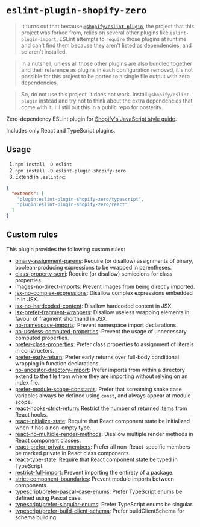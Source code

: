 # `eslint-plugin-shopify-zero`

> It turns out that because [`@shopify/eslint-plugin`](https://github.com/Shopify/web-configs/tree/5ab0fcff3d25c9f38d871b0d0104305554d86a97/packages/eslint-plugin), the project that this project was forked from, relies on several other plugins like `eslint-plugin-import`, ESLint attempts to `require` those plugins at runtime and can't find them because they aren't listed as dependencies, and so aren't installed.

> In a nutshell, unless all those other plugins are also bundled together and their reference as plugins in each configuration removed, it's not possible for this project to be ported to a single file output with zero dependencies.

> So, do not use this project, it does not work. Install `@shopify/eslint-plugin` instead and try not to think about the extra dependencies that come with it. I'll still put this in a public repo for posterity.

Zero-dependency ESLint plugin for [Shopify's JavaScript style guide](https://github.com/Shopify/javascript).

Includes only React and TypeScript plugins.

## Usage

1. `npm install -D eslint`
2. `npm install -D eslint-plugin-shopify-zero`
3. Extend in `.eslintrc`:

```json
{
  "extends": [
    "plugin:eslint-plugin-shopify-zero/typescript",
    "plugin:eslint-plugin-shopify-zero/react"
  ]
}
```

## Custom rules

This plugin provides the following custom rules:

- [binary-assignment-parens](docs/rules/binary-assignment-parens.md): Require (or disallow) assignments of binary, boolean-producing expressions to be wrapped in parentheses.
- [class-property-semi](docs/rules/class-property-semi.md): Require (or disallow) semicolons for class properties.
- [images-no-direct-imports](docs/rules/images-no-direct-imports.md): Prevent images from being directly imported.
- [jsx-no-complex-expressions](docs/rules/jsx-no-complex-expressions.md): Disallow complex expressions embedded in in JSX.
- [jsx-no-hardcoded-content](docs/rules/jsx-no-hardcoded-content.md): Disallow hardcoded content in JSX.
- [jsx-prefer-fragment-wrappers](docs/rules/jsx-prefer-fragment-wrappers.md): Disallow useless wrapping elements in favour of fragment shorthand in JSX.
- [no-namespace-imports](docs/rules/no-namespace-imports.md): Prevent namespace import declarations.
- [no-useless-computed-properties](docs/rules/no-useless-computed-properties.md): Prevent the usage of unnecessary computed properties.
- [prefer-class-properties](docs/rules/prefer-class-properties.md): Prefer class properties to assignment of literals in constructors.
- [prefer-early-return](docs/rules/prefer-early-return.md): Prefer early returns over full-body conditional wrapping in function declarations.
- [no-ancestor-directory-import](docs/rules/no-ancestor-directory-import.md): Prefer imports from within a directory extend to the file from where they are importing without relying on an index file.
- [prefer-module-scope-constants](docs/rules/prefer-module-scope-constants.md): Prefer that screaming snake case variables always be defined using `const`, and always appear at module scope.
- [react-hooks-strict-return](docs/rules/react-hooks-strict-return.md): Restrict the number of returned items from React hooks.
- [react-initialize-state](docs/rules/react-initialize-state.md): Require that React component state be initialized when it has a non-empty type.
- [react-no-multiple-render-methods](docs/rules/react-no-multiple-render-methods.md): Disallow multiple render methods in React component classes.
- [react-prefer-private-members](docs/rules/react-prefer-private-members.md): Prefer all non-React-specific members be marked private in React class components.
- [react-type-state](docs/rules/react-type-state.md): Require that React component state be typed in TypeScript.
- [restrict-full-import](docs/rules/restrict-full-import.md): Prevent importing the entirety of a package.
- [strict-component-boundaries](docs/rules/strict-component-boundaries.md): Prevent module imports between components.
- [typescript/prefer-pascal-case-enums](docs/rules/typescript/prefer-pascal-case-enums.md): Prefer TypeScript enums be defined using Pascal case.
- [typescript/prefer-singular-enums](docs/rules/typescript/prefer-singular-enums.md): Prefer TypeScript enums be singular.
- [typescript/prefer-build-client-schema](docs/rules/typescript/prefer-build-client-schema.md): Prefer buildClientSchema for schema building.

